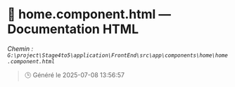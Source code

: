 # 📄 home.component.html — Documentation HTML
*Chemin : `G:\project\Stage4to5\application\FrontEnd\src\app\components\home\home.component.html`*

> 🕒 Généré le 2025-07-08 13:56:57

